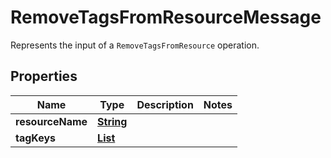 

# RemoveTagsFromResourceMessage

Represents the input of a <code>RemoveTagsFromResource</code> operation.

## Properties

| Name | Type | Description | Notes |
|------------ | ------------- | ------------- | -------------|
|**resourceName** | [**String**](String.md) |  |  |
|**tagKeys** | [**List**](List.md) |  |  |



